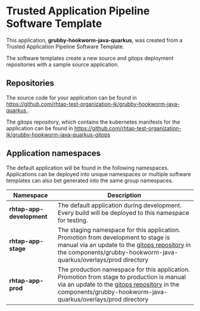 # Trusted Application Pipeline Software Template

This application, **grubby-hookworm-java-quarkus**, was created from a Trusted Application Pipeline Software Template.

The software templates create a new source and gitops deployment repositories with a sample source application. 

## Repositories

The source code for your application can be found in [https://github.com/rhtap-test-organization-jk/grubby-hookworm-java-quarkus ](https://github.com/rhtap-test-organization-jk/grubby-hookworm-java-quarkus ).
 
The gitops repository, which contains the kubernetes manifests for the application can be found in 
[https://github.com/rhtap-test-organization-jk/grubby-hookworm-java-quarkus-gitops ](https://github.com/rhtap-test-organization-jk/grubby-hookworm-java-quarkus-gitops ) 

## Application namespaces 

The default application will be found in the following namespaces. Applications can be deployed into unique namespaces or multiple software templates can also bet generated into the same group namespaces.  

|  Namespace   |  Description   |  
| -------- | -------- |   
| **rhtap-app-development** | The default application during development. Every build will be deployed to this namespace for testing. | 
| **rhtap-app-stage** | The staging namespace for this application. Promotion from development to stage is manual via an update to the [gitops repository](https://github.com/rhtap-test-organization-jk/grubby-hookworm-java-quarkus-gitops ) in the components/grubby-hookworm-java-quarkus/overlays/prod directory |  
| **rhtap-app-prod** | The production namespace for this application. Promotion from stage to production is manual via an update to the [gitops repository](https://github.com/rhtap-test-organization-jk/grubby-hookworm-java-quarkus-gitops ) in the components/grubby-hookworm-java-quarkus/overlays/prod directory | 